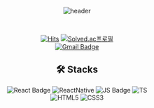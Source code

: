 <div align="center">

  ![header](https://capsule-render.vercel.app/api?type=venom&height=200&text=Kim%20Doye.&fontSize=70&color=0:66ffcc,100:FF99FF&stroke=ccffff)

  <br>
  
  [![Hits](https://hits.seeyoufarm.com/api/count/incr/badge.svg?url=https%3A%2F%2Fgithub.com%2FDoye-Kim&count_bg=%23FFEB63&title_bg=%23488352&icon=&icon_color=%23DEDEDE&title=hits&edge_flat=false)](https://github.com/Doye-Kim)
  [![Solved.ac프로필](http://mazassumnida.wtf/api/mini/generate_badge?boj=abcdy)](https://solved.ac/abcdy)
  <br>
  [![Gmail Badge](https://img.shields.io/badge/mail_to_me-d14836?style=flat-square&logo=Gmail&logoColor=white&link=mailto:kmdy125@gmail.com)](mailto:kmdy125@gmail.com)
  
  ## 🛠️ Stacks
  ![React Badge](http://img.shields.io/badge/React-2E2E2E?style=for-the-badge&logo=React&logoColor=61DAFB)
  ![ReactNative](https://img.shields.io/badge/ReactNative-61DAFB?style=for-the-badge&logo=React&logoColor=2E2E2E)
  ![JS Badge](http://img.shields.io/badge/javascript-F7DF1E?style=for-the-badge&logo=javascript&logoColor=black)
  ![TS](https://img.shields.io/badge/Typescript-3178C6?style=for-the-badge&logo=Typescript&logoColor=white)
  <br>
    ![HTML5](https://img.shields.io/badge/HTML5-E34F26.svg?&style=for-the-badge&logo=HTML5&logoColor=white)
  ![CSS3](https://img.shields.io/badge/CSS3-1572B6.svg?&style=for-the-badge&logo=CSS3&logoColor=white)
<!--  ![HTML5](https://img.shields.io/badge/HTML5-E34F26.svg?&style=for-the-badge&logo=HTML5&logoColor=white)
  ![CSS3](https://img.shields.io/badge/CSS3-1572B6.svg?&style=for-the-badge&logo=CSS3&logoColor=white)-->
  


<!--![Doye's GitHub stats](https://github-readme-stats.vercel.app/api?username=Doye-Kim&hide=contribs,prs)
**Doye-Kim/Doye-Kim** is a ✨ _special_ ✨ repository because its `README.md` (this file) appears on your GitHub profile.

  ![kiki](https://github.com/Doye-Kim/Doye-Kim/assets/126869993/f7ea8c1e-df3e-4005-a467-4208535f681f)
  ## 

Here are some ideas to get you started:

- 🔭 I’m currently working on ...
- 🌱 I’m currently learning ...
- 👯 I’m looking to collaborate on ...
- 🤔 I’m looking for help with ...
- 💬 Ask me about ...
- 📫 How to reach me: ...
- 😄 Pronouns: ...
- ⚡ Fun fact: ...
-->
